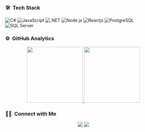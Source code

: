 


### 🛠 &nbsp;Tech Stack

![C#](https://img.shields.io/badge/C%23-239120?style=flat&logo=c-sharp&logoColor=white)
![JavaScript](https://img.shields.io/badge/-JavaScript-05122A?style=flat&logo=javascript)
![.NET](https://img.shields.io/badge/.NET-5C2D91?style=flat&logo=.net&logoColor=white)
![Node.js](https://img.shields.io/badge/Node.js-43853D?style=flat&logo=node.js&logoColor=white)
![Reactjs](https://img.shields.io/badge/React-20232A?style=flat&logo=react&logoColor=61DAFB)
![PostgreSQL](https://img.shields.io/badge/PostgreSQL-316192?style=flat&logo=postgresql&logoColor=green)
![SQL Server](https://img.shields.io/badge/SQL_Server-CC2927?style=flat&logo=microsoft-sql-server&logoColor=white)

### ⚙️ &nbsp;GitHub Analytics

<p align="center">
<a href="https://github.com/malibuyukbudak">
  <img height="180em" src="https://github-readme-stats-eight-theta.vercel.app/api?username=malibuyukbudak&show_icons=true&theme=algolia&include_all_commits=true&count_private=true"/>
  <img height="180em" src="https://github-readme-stats-eight-theta.vercel.app/api/top-langs/?username=malibuyukbudak&layout=compact&langs_count=8&theme=algolia&include_all_commits=true&count_private=true"/>
</a>
</p>

  
  ### 🤝🏻 &nbsp;Connect with Me

<p align="center">
<a href="https://www.linkedin.com/in/malibuyukbudak/"><img src="https://img.shields.io/badge/-Muhammed%20Ali%20Buyukbudak-0077B5?style=flat&logo=Linkedin&logoColor=white"/></a>
<a href="https://twitter.com/malibuyukbudak"><img src="https://img.shields.io/badge/-@malibuyukbudak-1DA1F2?style=flat&logo=Twitter&logoColor=white"/></a>
